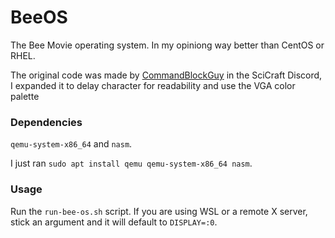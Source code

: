 # BeeOS

The Bee Movie operating system. In my opiniong way better than CentOS or RHEL. 

The original code was made by [CommandBlockGuy](https://github.com/commandblockguy) 
in the SciCraft Discord, I expanded it to delay character for readability and use the VGA color palette

### Dependencies

`qemu-system-x86_64` and `nasm`.

I just ran `sudo apt install qemu qemu-system-x86_64 nasm`.

### Usage

Run the `run-bee-os.sh` script. If you are using WSL or a remote X server, stick an argument and it will default to `DISPLAY=:0`.

